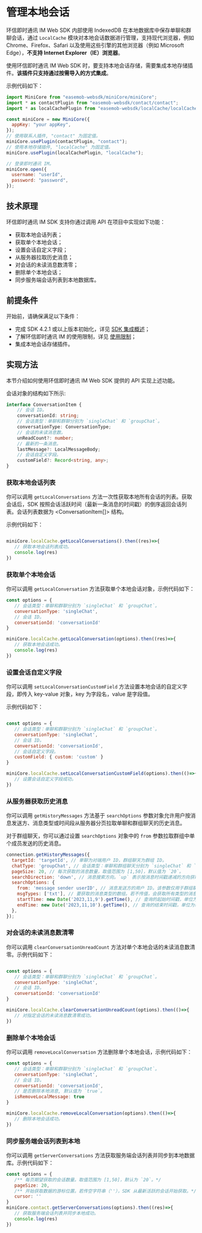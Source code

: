 # 管理本地会话

环信即时通讯 IM Web SDK 内部使用 IndexedDB 在本地数据库中保存单聊和群聊会话，通过 `LocalCache` 模块对本地会话数据进行管理，支持现代浏览器，例如 Chrome、Firefox、Safari 以及使用这些引擎的其他浏览器（例如 Microsoft Edge），**不支持 Internet Explorer（IE）浏览器**。

使用环信即时通讯 IM Web SDK 时，要支持本地会话存储，需要集成本地存储插件。**该插件只支持通过按需导入的方式集成**。

示例代码如下：

```javascript
import MiniCore from "easemob-websdk/miniCore/miniCore";
import * as contactPlugin from "easemob-websdk/contact/contact";
import * as localCachePlugin from "easemob-websdk/localCache/localCache";

const miniCore = new MiniCore({
  appKey: "your appKey",
});
// 使用联系人插件, "contact" 为固定值。
miniCore.usePlugin(contactPlugin, "contact");
// 使用本地存储插件, "localCache" 为固定值。
miniCore.usePlugin(localCachePlugin, "localCache");

// 登录即时通讯 IM。
miniCore.open({
  username: "userId",
  password: "password",
});
```

## 技术原理

环信即时通讯 IM SDK 支持你通过调用 API 在项目中实现如下功能：

- 获取本地会话列表；
- 获取单个本地会话；
- 设置会话自定义字段；
- 从服务器拉取历史消息；
- 对会话的未读消息数清零；
- 删除单个本地会话；
- 同步服务端会话列表到本地数据库。

## 前提条件

开始前，请确保满足以下条件：

- 完成 SDK 4.2.1 或以上版本初始化，详见 [SDK 集成概述](overview.html#sdk-初始化)；
- 了解环信即时通讯 IM 的使用限制，详见 [使用限制](/product/limitation.html)；
- 集成本地会话存储插件。

## 实现方法

本节介绍如何使用环信即时通讯 IM Web SDK 提供的 API 实现上述功能。

会话对象的结构如下所示:

```typescript
interface ConversationItem {
	// 会话 ID。
	conversationId: string;
	// 会话类型：单聊和群聊分别为 `singleChat` 和 `groupChat`。
	conversationType: ConversationType;
	// 会话的未读消息数。
	unReadCount?: number;
	// 最新的一条消息。
	lastMessage?: LocalMessageBody;
	// 会话自定义字段。
	customField?: Record<string, any>;
}
```

### 获取本地会话列表

你可以调用 `getLocalConversations` 方法一次性获取本地所有会话的列表。获取会话后，SDK 按照会话活跃时间（最新一条消息的时间戳）的倒序返回会话列表。会话列表数据为 <ConversationItem[]> 结构。

示例代码如下：

```javascript

miniCore.localCache.getLocalConversations().then((res)=>{
   // 获取本地会话列表成功。
   console.log(res)
})
```

### 获取单个本地会话

你可以调用 `getLocalConversation` 方法获取单个本地会话对象，示例代码如下：

```javascript
const options = {
   // 会话类型：单聊和群聊分别为 `singleChat` 和 `groupChat`。
   conversationType: 'singleChat',
   // 会话 ID。
   conversationId: 'conversationId'
}

miniCore.localCache.getLocalConversation(options).then((res)=>{
   // 获取本地会话成功。
   console.log(res)
})
```

### 设置会话自定义字段

你可以调用 `setLocalConversationCustomField` 方法设置本地会话的自定义字段，即传入 key-value 对象，key 为字段名，value 是字段值。

示例代码如下：

```javascript

const options = {
   // 会话类型：单聊和群聊分别为 `singleChat` 和 `groupChat`。
   conversationType: 'singleChat',
   // 会话 ID。
   conversationId: 'conversationId',
   // 会话自定义字段。
   customField: { custom: 'custom' }
}

miniCore.localCache.setLocalConversationCustomField(options).then(()=>{
   // 设置会话自定义字段成功。
})
```

### 从服务器获取历史消息

你可以调用 `getHistoryMessages` 方法基于 `searchOptions` 参数对象允许用户按消息发送方、消息类型或时间段从服务器分页拉取单聊和群组聊天的历史消息。

对于群组聊天，你可以通过设置 `searchOptions` 对象中的 `from` 参数拉取群组中单个成员发送的历史消息。

```javascript
connection.getHistoryMessages({
  targetId: 'targetId', // 单聊为对端用户 ID，群组聊天为群组 ID。
  chatType: 'groupChat', // 会话类型：单聊和群组聊天分别为 `singleChat` 和 `groupChat`。
  pageSize: 20, // 每次获取的消息数量，取值范围为 [1,50]，默认值为 `20`。
  searchDirection: 'down', // 消息搜索方向。`up` 表示按消息时间戳递减的方向获取，即先获取最新消息；`down` 表示按消息时间戳递增的方向获取，即先获取最老的消息。
  searchOptions: {
    from: 'message sender userID', // 消息发送方的用户 ID。该参数仅用于群组聊天。 
    msgTypes: ['txt'], // 要获取的消息类型的数组。若不传值，会获取所有类型的消息。
    startTime: new Date('2023,11,9').getTime(), // 查询的起始时间戳，单位为毫秒。
    endTime: new Date('2023,11,10').getTime(), // 查询的结束时间戳，单位为毫秒。
  },
});
```

### 对会话的未读消息数清零

你可以调用 `clearConversationUnreadCount` 方法对单个本地会话的未读消息数清零。示例代码如下：

```javascript

const options = {
   // 会话类型：单聊和群聊分别为 `singleChat` 和 `groupChat`。
   conversationType: 'singleChat',
   // 会话 ID。
   conversationId: 'conversationId'
}

miniCore.localCache.clearConversationUnreadCount(options).then(()=>{
   // 对指定会话的未读消息数清零成功。
})
```

### 删除单个本地会话

你可以调用 `removeLocalConversation` 方法删除单个本地会话，示例代码如下：

```javascript
const options = {
   // 会话类型：单聊和群聊分别为 `singleChat` 和 `groupChat`。
   conversationType: 'singleChat',
   // 会话 ID。
   conversationId: 'conversationId',
   // 是否删除本地消息, 默认值为 `true`。
   isRemoveLocalMessage: true
}

miniCore.localCache.removeLocalConversation(options).then(()=>{
   // 删除本地会话成功。
})
```

### 同步服务端会话列表到本地

你可以调用 `getServerConversations` 方法获取服务端会话列表并同步到本地数据库。示例代码如下：

```javascript
const options = {
   /** 每页期望获取的会话数量。取值范围为 [1,50]，默认为 `20`。*/
   pageSize: 20,
   /** 开始获取数据的游标位置。若传空字符串（''），SDK 从最新活跃的会话开始获取。*/
   cursor: ''
}
miniCore.contact.getServerConversations(options).then((res)=>{
   // 获取服务端会话列表并同步本地成功。
   console.log(res)
})
```

